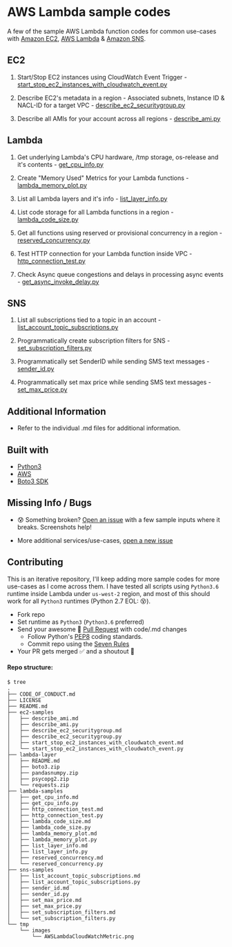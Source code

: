# AWS Lambda sample codes

A  few of the sample AWS Lambda function codes for common use-cases with [Amazon EC2](https://github.com/shreyasgaonkar/aws-lambda-code-samples#ec2), [AWS Lambda](https://github.com/shreyasgaonkar/aws-lambda-code-samples#lambda) & [Amazon SNS](https://github.com/shreyasgaonkar/aws-lambda-code-samples#sns).

## EC2

1. Start/Stop EC2 instances using CloudWatch Event Trigger  - [start_stop_ec2_instances_with_cloudwatch_event.py](ec2-samples/start_stop_ec2_instances_with_cloudwatch_event.py)

2. Describe EC2's metadata in a region - Associated subnets, Instance ID & NACL-ID for a target VPC - [describe_ec2_securitygroup.py](ec2-samples/describe_ec2_securitygroup.py)

3. Describe all AMIs for your account across all regions - [describe_ami.py](ec2-samples/describe_ami.py)


## Lambda

1. Get underlying Lambda's CPU hardware, /tmp storage, os-release and it's contents  - [get_cpu_info.py](lambda-samples/get_cpu_info.py)

2. Create "Memory Used" Metrics for your Lambda functions - [lambda_memory_plot.py](lambda-samples/lambda_memory_plot.py)

3. List all Lambda layers and it's info  - [list_layer_info.py](lambda-samples/list_layer_info.py)

4. List code storage for all Lambda functions in a region - [lambda_code_size.py](lambda-samples/lambda_code_size.py)

5. Get all functions using reserved or provisional concurrency in a region - [reserved_concurrency.py](lambda-samples/reserved_concurrency.py)

6. Test HTTP connection for your Lambda function inside VPC - [http_connection_test.py](lambda-samples/http_connection_test.py)

7. Check Async queue congestions and delays in processing async events - [get_async_invoke_delay.py](lambda-samples/get_async_invoke_delay.py)


## SNS

1. List all subscriptions tied to a topic in an account  - [list_account_topic_subscriptions.py](sns-samples/list_account_topic_subscriptions.py)

2. Programmatically create subscription filters for SNS  - [set_subscription_filters.py](sns-samples/set_subscription_filters.py)

3. Programmatically set SenderID while sending SMS text messages  - [sender_id.py](sns-samples/sender_id.py)

4. Programmatically set max price while sending SMS text messages - [set_max_price.py](sns-samples/set_max_price.py)

## Additional Information

- Refer to the individual .md files for additional information.

## Built with
- [Python3](https://www.python.org/downloads/)
- [AWS](https://aws.amazon.com/)
- [Boto3 SDK](https://boto3.amazonaws.com/v1/documentation/api/latest/index.html)

## Missing Info / Bugs

- :cold_sweat: Something broken? [Open an issue](https://github.com/shreyasgaonkar/aws-lambda-code-samples/issues) with a few sample inputs where it breaks. Screenshots help!

- More additional services/use-cases, [open a new issue](https://github.com/shreyasgaonkar/aws-lambda-code-samples/issues)

## Contributing

This is an iterative repository, I'll keep adding more sample codes for more use-cases as I come across them. I have tested all scripts using ```Python3.6``` runtime inside Lambda under ```us-west-2``` region, and most of this should work for all ```Python3``` runtimes (Python 2.7 EOL: :dizzy_face:).

- Fork repo
- Set runtime as ```Python3``` (```Python3.6``` preferred)
- Send your awesome :raised_hands: [Pull Request](https://github.com/shreyasgaonkar/aws-lambda-code-samples/pulls) with code/.md changes
    - Follow Python's [PEP8](https://www.python.org/dev/peps/pep-0008/) coding standards.
    - Commit repo using the [Seven Rules](https://chris.beams.io/posts/git-commit/#seven-rules)
- Your PR gets merged :white_check_mark: and a shoutout :loudspeaker:


#### Repo structure:

```
$ tree
.
├── CODE_OF_CONDUCT.md
├── LICENSE
├── README.md
├── ec2-samples
│   ├── describe_ami.md
│   ├── describe_ami.py
│   ├── describe_ec2_securitygroup.md
│   ├── describe_ec2_securitygroup.py
│   ├── start_stop_ec2_instances_with_cloudwatch_event.md
│   └── start_stop_ec2_instances_with_cloudwatch_event.py
├── lambda-layer
│   ├── README.md
│   ├── boto3.zip
│   ├── pandasnumpy.zip
│   ├── psycopg2.zip
│   └── requests.zip
├── lambda-samples
│   ├── get_cpu_info.md
│   ├── get_cpu_info.py
│   ├── http_connection_test.md
│   ├── http_connection_test.py
│   ├── lambda_code_size.md
│   ├── lambda_code_size.py
│   ├── lambda_memory_plot.md
│   ├── lambda_memory_plot.py
│   ├── list_layer_info.md
│   ├── list_layer_info.py
│   ├── reserved_concurrency.md
│   └── reserved_concurrency.py
├── sns-samples
│   ├── list_account_topic_subscriptions.md
│   ├── list_account_topic_subscriptions.py
│   ├── sender_id.md
│   ├── sender_id.py
│   ├── set_max_price.md
│   ├── set_max_price.py
│   ├── set_subscription_filters.md
│   └── set_subscription_filters.py
└── tmp
    └── images
        └── AWSLambdaCloudWatchMetric.png
```
